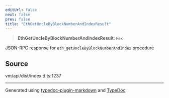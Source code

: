 ```yaml
---
editUrl: false
next: false
prev: false
title: "EthGetUncleByBlockNumberAndIndexResult"
---
```


> **EthGetUncleByBlockNumberAndIndexResult**: `Hex`

JSON-RPC response for `eth_getUncleByBlockNumberAndIndex` procedure

## Source

vm/api/dist/index.d.ts:1237

***
Generated using [typedoc-plugin-markdown](https://www.npmjs.com/package/typedoc-plugin-markdown) and [TypeDoc](https://typedoc.org/)
